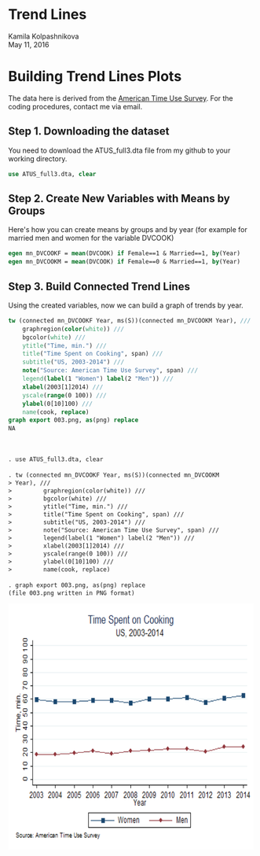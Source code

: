 # Trend Lines
Kamila Kolpashnikova  
May 11, 2016  

# Building Trend Lines Plots




The data here is derived from the [American Time Use Survey](http://www.bls.gov/tus/). For the coding procedures, contact me via email.

## Step 1. Downloading the dataset
You need to download the ATUS_full3.dta file from my github to your working directory.


```stata
use ATUS_full3.dta, clear
```



## Step 2. Create New Variables with Means by Groups

Here's how you can create means by groups and by year (for example for married men and women for the variable DVCOOK)


```stata
egen mn_DVCOOKF = mean(DVCOOK) if Female==1 & Married==1, by(Year)
egen mn_DVCOOKM = mean(DVCOOK) if Female==0 & Married==1, by(Year)
```

## Step 3. Build Connected Trend Lines

Using the created variables, now we can build a graph of trends by year.


```stata
tw (connected mn_DVCOOKF Year, ms(S))(connected mn_DVCOOKM Year), ///
	graphregion(color(white)) ///
	bgcolor(white) ///
	ytitle("Time, min.") ///
	title("Time Spent on Cooking", span) ///
	subtitle("US, 2003-2014") ///
	note("Source: American Time Use Survey", span) ///
	legend(label(1 "Women") label(2 "Men")) ///
	xlabel(2003[1]2014) ///
	yscale(range(0 100)) ///
	ylabel(0[10]100) ///
	name(cook, replace)
graph export 003.png, as(png) replace 
NA
```

```


. use ATUS_full3.dta, clear

. tw (connected mn_DVCOOKF Year, ms(S))(connected mn_DVCOOKM 
> Year), ///
>         graphregion(color(white)) ///
>         bgcolor(white) ///
>         ytitle("Time, min.") ///
>         title("Time Spent on Cooking", span) ///
>         subtitle("US, 2003-2014") ///
>         note("Source: American Time Use Survey", span) ///
>         legend(label(1 "Women") label(2 "Men")) ///
>         xlabel(2003[1]2014) ///
>         yscale(range(0 100)) ///
>         ylabel(0[10]100) ///
>         name(cook, replace)

. graph export 003.png, as(png) replace 
(file 003.png written in PNG format)
```
 <img src="003.png" height="500" width="500"> 
